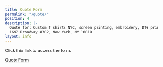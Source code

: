 ```yaml
---
title: Quote Form
permalink: "/quote/"
position: 4
description: |-
  Quote for: Custom T shirts NYC, screen printing, embroidery, DTG printing, Vinyl printing. DTG PRINTING, Screen printing, SAME DAY SERVICE
  1697 Broadway #302, New York, NY 10019
layout: info
---
```


Click this link to access the form:

[Quote Form](https://docs.google.com/forms/d/e/1FAIpQLScvKCwzgN3NyahgQ9gkLdEgnh_UwPfI0RBAanyCdaEdnkKWNA/viewform)

